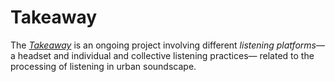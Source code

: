 # Takeaway

The [_Takeaway_](https://takeaway.place/) is an ongoing project involving different _listening platforms_—a headset and individual and collective listening practices— related to the processing of listening in urban soundscape.


